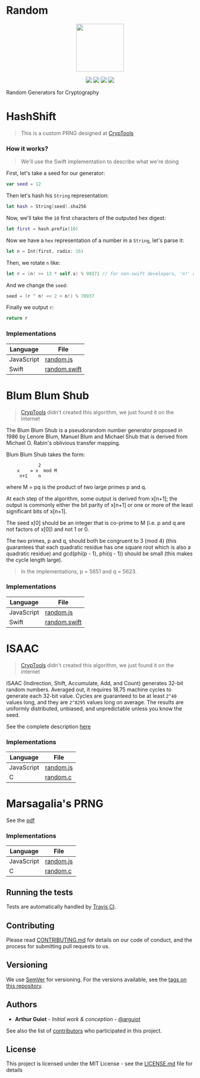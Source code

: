 # Random
<p align="center">
<!-- replace image by project Image -->
<img height="128" src="https://cryptools.github.io/img/Random.svg">
</p>
<p align="center">
<img src="https://cryptools.github.io/img/status/implemented.svg">
<img src="https://img.shields.io/travis/CrypTools/Random.svg">
<img src="https://img.shields.io/github/license/Cryptools/Random.svg">
<img src="https://img.shields.io/github/contributors/Cryptools/Random.svg">
</p>

Random Generators for Cryptography

# HashShift
> This is a custom PRNG designed at [CrypTools](https://cryptools.github.io)

### How it works?
> We'll use the Swift implementation to describe what we're doing

First, let's take a seed for our generator:
```swift
var seed = 12
```
Then let's hash his `String` representation:
```swift
let hash = String(seed).sha256
```
Now, we'll take the `10` first characters of the outputed hex digest:
```swift
let first = hash.prefix(10)
```
Now we have a `hex` representation of a number in a `String`, let's parse it:
```swift
let n = Int(first, radix: 16)
```
Then, we rotate `n` like:
```swift
let r = (n! >> 13 * self.s) % 99371 // for non-swift developers, 'n!' doesn't mean n factorial but the unwrapped value of n
```
And we change the `seed`:
```swift
seed = (r ^ n! << 2 + n!) % 70937
```
Finally we output `r`:
```swift
return r
```
### Implementations

| **Language** |                   **File**                  |
|--------------|---------------------------------------------|
|  JavaScript  |     [random.js](HashShift/js/random.js)     |
|     Swift    | [random.swift](HashShift/swift/random.swift)|
# Blum Blum Shub
> [CrypTools](https://cryptools.github.io) didn't created this algorithm, we just found it on the internet

The Blum Blum Shub is a pseudorandom number generator proposed
in 1986 by Lenore Blum, Manuel Blum and Michael Shub that is derived from
Michael O. Rabin's oblivious transfer mapping.

Blum Blum Shub takes the form:
```
            2
	x    = x  mod M
	 n+1    n
```
where M = pq is the product of two large primes p and q. 

At each step of the
algorithm, some output is derived from x[n+1]; the output is commonly either
the bit parity of x[n+1] or one or more of the least significant bits of
x[n+1].

The seed x[0] should be an integer that is co-prime to M (i.e. p and q are not
factors of x[0]) and not 1 or 0.

The two primes, p and q, should both be congruent to 3 (mod 4) (this guarantees
that each quadratic residue has one square root which is also a quadratic
residue) and gcd(phi(p - 1), phi(q - 1)) should be small (this makes the cycle
length large).

> In the implementations, p = 5651 and q = 5623.

### Implementations

| **Language** |                      **File**                    |
|--------------|--------------------------------------------------|
|  JavaScript  |     [random.js](Blum_Blum_Shub/js/random.js)     |
|     Swift    | [random.swift](Blum_Blum_Shub/swift/random.swift)|
# ISAAC
> [CrypTools](https://cryptools.github.io) didn't created this algorithm, we just found it on the internet

ISAAC (Indirection, Shift, Accumulate, Add, and Count) generates 32-bit random numbers. Averaged out, it requires 18.75 machine cycles to generate each 32-bit value. Cycles are guaranteed to be at least `2^40` values long, and they are `2^8295` values long on average. The results are uniformly distributed, unbiased, and unpredictable unless you know the seed.

See the complete description [here](http://burtleburtle.net/bob/rand/isaacafa.html#prize)
### Implementations

| **Language** |                       **File**                    |
|--------------|---------------------------------------------------|
|  JavaScript  |          [random.js](ISAAC/js/random.js)          |
|      C       |            [random.c](ISAAC/c/random.c)           |
# Marsagalia's PRNG
See the [pdf](Marsagalia/info.pdf)
### Implementations

| **Language** |                      **File**                    |
|--------------|--------------------------------------------------|
|  JavaScript  |       [random.js](Marsagalia/js/random.js)       |
|      C       |         [random.c](Marsagalia/c/random.c)        |
## Running the tests

Tests are automatically handled by [Travis CI](https://travis-ci.org/CrypTools/BitShiftCipher/).

## Contributing

Please read [CONTRIBUTING.md](https://github.com/CrypTools/cryptools.github.io/blob/master/CONTRIBUTING.md) for details on our code of conduct, and the process for submitting pull requests to us.

## Versioning

We use [SemVer](http://semver.org/) for versioning. For the versions available, see the [tags on this repository](https://github.com/CrypTools/BitShiftCipher/tags).

## Authors

* **Arthur Guiot** - *Initial work & conception* - [@arguiot](https://github.com/arguiot)

See also the list of [contributors](https://github.com/CrypTools/BitShiftCipher/contributors) who participated in this project.

## License

This project is licensed under the MIT License - see the [LICENSE.md](LICENSE.md) file for details
